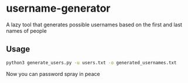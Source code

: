 # username-generator
A lazy tool that generates possible usernames based on the first and last names of people

## Usage
  ```bash
  python3 generate_users.py -u users.txt -o generated_usernames.txt
  ```

Now you can password spray in peace
